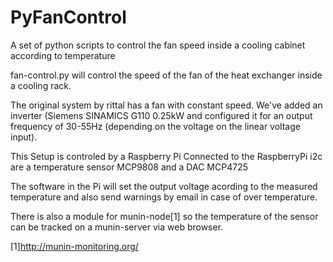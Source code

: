 PyFanControl
============

A set of python scripts to control the fan speed inside a 
cooling cabinet according to temperature

fan-control.py will control the speed of the fan of the heat 
exchanger inside a cooling rack.

The original system by rittal has a fan with constant speed. 
We've added an inverter (Siemens SINAMICS G110 0.25kW and 
configured it for an output frequency of 30-55Hz (depending on 
the voltage on the linear voltage input).

This Setup is controled by a Raspberry Pi
Connected to the RaspberryPi i2c are a temperature sensor 
MCP9808 and a DAC MCP4725

The software in the Pi will set the output voltage acording to 
the measured temperature and also send warnings by email in
case of over temperature.

There is also a module for munin-node[1] so the temperature of
the sensor can be tracked on a munin-server via web browser.


[1]http://munin-monitoring.org/

